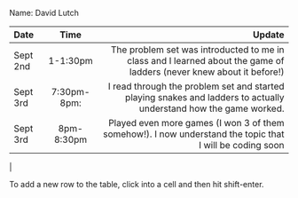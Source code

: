 Name: David Lutch

| Date     |    Time     |                                                                                                               Update |
|:---------|:-----------:|---------------------------------------------------------------------------------------------------------------------:|
| Sept 2nd |  1-1:30pm   | The problem set was introducted to me in class and I learned about the game of ladders (never knew about it before!) |
| Sept 3rd | 7:30pm-8pm: |    I read through the problem set and started playing snakes and ladders to actually understand how the game worked. 
| Sept 3rd | 8pm-8:30pm  |  Played even more games (I won 3 of them somehow!). I now understand the topic that I will be coding soon |

|


To add a new row to the table, click into a cell and then hit shift-enter.